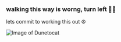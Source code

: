 ### walking this way is worng, turn left 😮‍💨

lets commit to working this out ☮️


![Image of Dunetocat](https://octodex.github.com/images/dunetocat.png)
